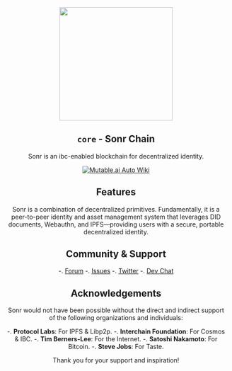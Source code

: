 <div align="center">
<img src="https://pub-97e96d678cb448969765e4c1542e675a.r2.dev/github-core.png" width="256" height="256" />

## `core` - Sonr Chain

Sonr is an ibc-enabled blockchain for decentralized identity.

[![Mutable.ai Auto Wiki](https://img.shields.io/badge/Auto_Wiki-Mutable.ai-blue)](https://wiki.mutable.ai/di-dao/core)

## Features

Sonr is a combination of decentralized primitives. Fundamentally, it is a peer-to-peer identity and asset management system that leverages DID documents, Webauthn, and IPFS—providing users with a secure, portable decentralized identity.

## Community & Support

-. [Forum](https://github.com/di-dao/sonr/discussions)
-. [Issues](https://github.com/di-dao/sonr/issues)
-. [Twitter](https://sonr.io/twitter)
-. [Dev Chat](https://sonr.io/discord)

## Acknowledgements

Sonr would not have been possible without the direct and indirect support of the following organizations and individuals:

-. **Protocol Labs**: For IPFS & Libp2p.
-. **Interchain Foundation**: For Cosmos & IBC.
-. **Tim Berners-Lee**: For the Internet.
-. **Satoshi Nakamoto**: For Bitcoin.
-. **Steve Jobs**: For Taste.

Thank you for your support and inspiration!
